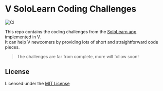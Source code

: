 # V SoloLearn Coding Challenges

![CI][ci-master]

This repo contains the coding challenges from the [SoloLearn app][sololearn] implemented in V. <br>
It can help V newcomers by providing lots of short and straightforward code pieces.

> The challenges are far from complete, more will follow soon!


## License

Licensed under the [MIT License](LICENSE.md)


<!-- Links -->
[ci-master]: https://github.com/Serkonda/v-sololearn-coding-challenges/workflows/CI/badge.svg?branch=master
[sololearn]: https://www.sololearn.com
